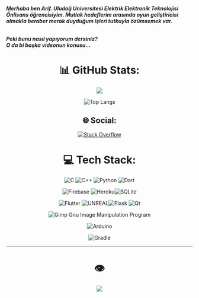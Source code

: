 
<h5>
  Merhaba ben Arif. Uludağ Universitesi Elektrik Elektronik Teknolojisi Önlisans öğrencisiyim. Mutlak hedeflerim arasında oyun geliştiricisi olmakla beraber merak duyduğum işleri tutkuyla özümsemek var.
  
  <br>Peki bunu nasıl yapıyorum dersiniz?</br>
  O da bi başka videonun konusu...

</h5>

# <div align="center">📊 GitHub Stats:</div>
<div align="center">
  
  ![](https://github-readme-streak-stats.herokuapp.com/?user=Helmssyss&theme=dracula&hide_border=false)
  
  ![Top Langs](https://github-readme-stats-git-masterrstaa-rickstaa.vercel.app/api/top-langs/?username=Helmssyss&theme=dracula)

</div>

 ## <div align="center">🌐 Social:</div>
 
 <div align="center">
   
   [![Stack Overflow](https://img.shields.io/badge/-Stackoverflow-FE7A16?logo=stack-overflow&logoColor=white)](https://stackoverflow.com/users/22183723)
 </div>

# <div align="center">💻 Tech Stack:</div>
<div align="center">
  
![C](https://img.shields.io/badge/c-%2300599C.svg?style=for-the-badge&logo=c&logoColor=white) ![C++](https://img.shields.io/badge/c++-%2300599C.svg?style=for-the-badge&logo=c%2B%2B&logoColor=white) ![Python](https://img.shields.io/badge/python-3670A0?style=for-the-badge&logo=python&logoColor=ffdd54)  ![Dart](https://img.shields.io/badge/dart-%230175C2.svg?style=for-the-badge&logo=dart&logoColor=white) 
</div>

<div align="center">
  
![Firebase](https://img.shields.io/badge/firebase-%23039BE5.svg?style=for-the-badge&logo=firebase) ![Heroku](https://img.shields.io/badge/heroku-%23430098.svg?style=for-the-badge&logo=heroku&logoColor=white)![SQLite](https://img.shields.io/badge/sqlite-%2307405e.svg?style=for-the-badge&logo=sqlite&logoColor=white)
</div>

<div align="center">
  
![Flutter](https://img.shields.io/badge/Flutter-%2302569B.svg?style=for-the-badge&logo=Flutter&logoColor=white) ![UNREAL](https://img.shields.io/badge/unreal-%2320232a.svg?style=for-the-badge&logo=unreal-engine&logoColor=white)![Flask](https://img.shields.io/badge/flask-%23000.svg?style=for-the-badge&logo=flask&logoColor=white) ![Qt](https://img.shields.io/badge/Qt-%23217346.svg?style=for-the-badge&logo=Qt&logoColor=white)
</div>

<div align="center">
  
![Gimp Gnu Image Manipulation Program](https://img.shields.io/badge/Gimp-657D8B?style=for-the-badge&logo=gimp&logoColor=FFFFFF) 

![Arduino](https://img.shields.io/badge/-Arduino-00979D?style=for-the-badge&logo=Arduino&logoColor=white) 

![Gradle](https://img.shields.io/badge/Gradle-02303A.svg?style=for-the-badge&logo=Gradle&logoColor=white)
</div>

---
# <div align="center">👁️</div>

<div align="center">

[![](https://visitcount.itsvg.in/api?id=Helmssyss&icon=5&color=11)](https://visitcount.itsvg.in)

</div>
